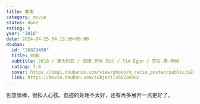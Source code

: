 ```yaml
---
title: 曲面
category: movie
status: done
rating: 4
year: "2016"
date: 2024-04-25 04:13:36+08:00
douban:
  id: "26823498"
  title: 曲面
  subtitle: 2016 / 澳大利亚 / 惊悚 恐怖 短片 / Tim Egan / 劳拉·简·特纳
  rating: 7.6
  cover: https://img1.doubanio.com/view/photo/m_ratio_poster/public/p2632645309.jpg
  link: https://movie.douban.com/subject/26823498/
---
```


创意很棒，很扣人心弦。血迹的处理不太好，还有再多展开一点更好了。
